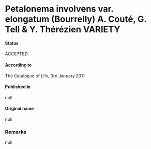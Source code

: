 Petalonema involvens var. elongatum (Bourrelly) A. Couté, G. Tell & Y. Thérézien VARIETY
=======

#### Status
ACCEPTED

#### According to
The Catalogue of Life, 3rd January 2011

#### Published in
null

#### Original name
null

### Remarks
null